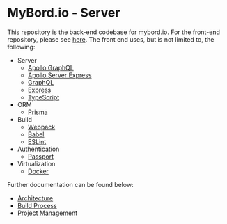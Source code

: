 # MyBord.io - Server

This repository is the back-end codebase for mybord.io. For the front-end repository, please see
[here](https://github.com/jimmy-e/mybord). The front end uses, but is not limited to,
the following:

  * Server
    * [Apollo GraphQL](https://www.apollographql.com/)
    * [Apollo Server Express](https://github.com/apollographql/apollo-server/tree/master/packages/apollo-server-express)
    * [GraphQL](https://graphql.org/)
    * [Express](https://expressjs.com/)
    * [TypeScript](https://www.typescriptlang.org)
  * ORM
    * [Prisma](https://www.prisma.io/)
  * Build  
    * [Webpack](https://webpack.js.org)
    * [Babel](https://babeljs.io)
    * [ESLint](https://eslint.org)
  * Authentication
    * [Passport](http://www.passportjs.org/)
  * Virtualization
    * [Docker](https://www.docker.com/)

Further documentation can be found below:

  * [Architecture](https://github.com/jimmy-e/mybord-server/tree/master/docs/architecture.md)
  * [Build Process](https://github.com/jimmy-e/mybord-server/tree/master/docs/build.md)
  * [Project Management](https://github.com/jimmy-e/mybord-server/tree/master/docs/projectManagement.md)
